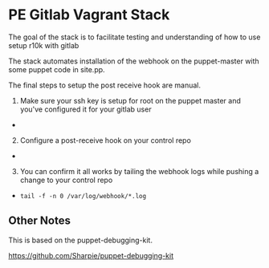 # PE Gitlab Vagrant Stack

The goal of the stack is to facilitate testing and understanding of how to use setup r10k with gitlab  

The stack automates installation of the webhook on the puppet-master with some puppet code in site.pp.

The final steps to setup the post receive hook are manual.  

1. Make sure your ssh key is setup for root on the puppet master and you've configured it for your gitlab user
 - <find a link>
2. Configure a post-receive hook on your control repo
 - <find another link>
3. You can confirm it all works by tailing the webhook logs while pushing a change to your control repo
 - `tail -f -n 0 /var/log/webhook/*.log`


## Other Notes

This is based on the puppet-debugging-kit.  

https://github.com/Sharpie/puppet-debugging-kit
